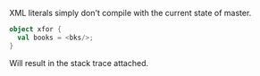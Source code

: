 XML literals simply don't compile with the current state of master.

```scala
object xfor {
  val books = <bks/>;
}
```

Will result in the stack trace attached.
